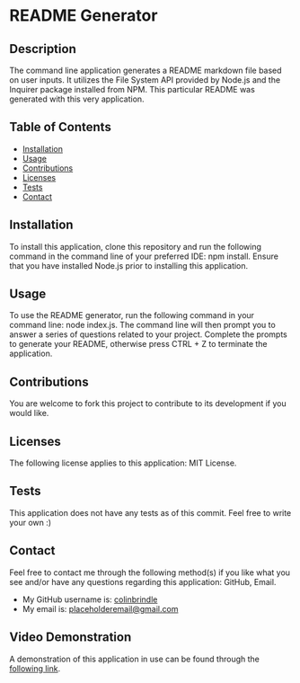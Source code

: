 
  # README Generator
  
  ## **Description**
  The command line application generates a README markdown file based on user inputs. It utilizes the File System API provided by Node.js and the Inquirer package installed from NPM. This particular README was generated with this very application.
  
  ## **Table of Contents**
  - [Installation](#installation)
  - [Usage](#usage)
  - [Contributions](#contributions)
  - [Licenses](#licenses)
  - [Tests](#tests)
  - [Contact](#contact)

  ## **Installation**
  To install this application, clone this repository and run the following command in the command line of your preferred IDE: npm install. Ensure that you have installed Node.js prior to installing this application.

  ## **Usage**
  To use the README generator, run the following command in your command line: node index.js. The command line will then prompt you to answer a series of questions related to your project. Complete the prompts to generate your README, otherwise press CTRL + Z to terminate the application.

  ## **Contributions**
  You are welcome to fork this project to contribute to its development if you would like.

  ## **Licenses**
  The following license applies to this application: MIT License.

  ## **Tests**
  This application does not have any tests as of this commit. Feel free to write your own :)

  ## **Contact**
  Feel free to contact me through the following method(s) if you like what you see and/or have any questions regarding this application: GitHub, Email.

  - My GitHub username is: [colinbrindle](https://github.com/colinbrindle)
  - My email is: [placeholderemail@gmail.com](mailto:placeholderemail@gmail.com)

  ## **Video Demonstration**
  A demonstration of this application in use can be found through the [following link](https://drive.google.com/file/d/1GN-awC89ENho5Gf14nyepjuf1B2Xv61D/view).
